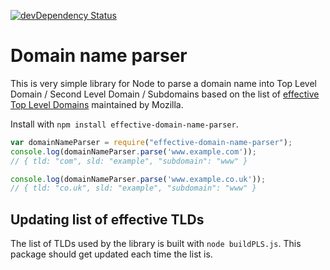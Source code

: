 [![devDependency Status](https://david-dm.org/dontcallmedom/node-domain-name-parser/dev-status.svg)](https://david-dm.org/dontcallmedom/node-domain-name-parser#info=devDependencies)

# Domain name parser

This is very simple library for Node to parse a domain name into Top Level Domain / Second Level Domain / Subdomains based on the list of [effective Top Level Domains](https://publicsuffix.org/list/effective_tld_names.dat) maintained by Mozilla.

Install with `npm install effective-domain-name-parser`.

```javascript
var domainNameParser = require("effective-domain-name-parser");
console.log(domainNameParser.parse('www.example.com'));
// { tld: "com", sld: "example", "subdomain": "www" }

console.log(domainNameParser.parse('www.example.co.uk'));
// { tld: "co.uk", sld: "example", "subdomain": "www" }
```

## Updating list of effective TLDs
The list of TLDs used by the library is built with `node buildPLS.js`. This package should get updated each time the list is.
